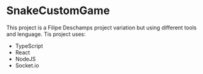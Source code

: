 # SnakeCustomGame

This project is a Filipe Deschamps project variation but using different tools and lenguage. Tis project uses:

- TypeScript
- React
- NodeJS
- Socket.io

